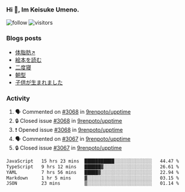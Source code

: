 ### Hi 👋, Im Keisuke Umeno.

<!--
**9renpoto/9renpoto** is a ✨ _special_ ✨ repository because its `README.md` (this file) appears on your GitHub profile.

Here are some ideas to get you started:

- 🔭 I’m currently working on ...
- 🌱 I’m currently learning ...
- 👯 I’m looking to collaborate on ...
- 🤔 I’m looking for help with ...
- 💬 Ask me about ...
- 📫 How to reach me: ...
- 😄 Pronouns: ...
- ⚡ Fun fact: ...
-->

![follow](https://img.shields.io/github/followers/9renpoto?label=Follow&style=social)
![visitors](https://komarev.com/ghpvc/?username=9renpoto&label=Profile%20views&color=0e75b6&style=flat)

### Blogs posts

<!-- BLOG-POST-LIST:START -->
- [体脂肪↗](https://9renpoto.win/entry/2024/08/12/gaining_fat)
- [絵本を読む](https://9renpoto.win/entry/2024/07/26/picture_book)
- [二度寝](https://9renpoto.win/entry/2024/07/18/going_back_to_sleep)
- [朝型](https://9renpoto.win/entry/2024/05/29/im-an-early)
- [子供が生まれました](https://9renpoto.win/entry/2024/04/18/hello-world)
<!-- BLOG-POST-LIST:END -->

### Activity

<!--START_SECTION:activity-->
1. 🗣 Commented on [#3068](https://github.com/9renpoto/upptime/issues/3068#issuecomment-2303625453) in [9renpoto/upptime](https://github.com/9renpoto/upptime)
2. 🔒 Closed issue [#3068](https://github.com/9renpoto/upptime/issues/3068) in [9renpoto/upptime](https://github.com/9renpoto/upptime)
3. ❗ Opened issue [#3068](https://github.com/9renpoto/upptime/issues/3068) in [9renpoto/upptime](https://github.com/9renpoto/upptime)
4. 🗣 Commented on [#3067](https://github.com/9renpoto/upptime/issues/3067#issuecomment-2302619284) in [9renpoto/upptime](https://github.com/9renpoto/upptime)
5. 🔒 Closed issue [#3067](https://github.com/9renpoto/upptime/issues/3067) in [9renpoto/upptime](https://github.com/9renpoto/upptime)
<!--END_SECTION:activity-->

<!--START_SECTION:waka-->

```txt
JavaScript   15 hrs 23 mins  ███████████░░░░░░░░░░░░░░   44.47 %
TypeScript   9 hrs 12 mins   ██████▓░░░░░░░░░░░░░░░░░░   26.61 %
YAML         7 hrs 56 mins   █████▓░░░░░░░░░░░░░░░░░░░   22.94 %
Markdown     1 hr 5 mins     ▓░░░░░░░░░░░░░░░░░░░░░░░░   03.15 %
JSON         23 mins         ▒░░░░░░░░░░░░░░░░░░░░░░░░   01.14 %
```

<!--END_SECTION:waka-->
